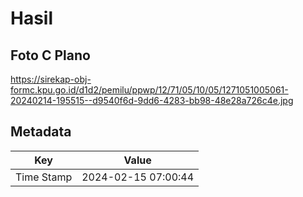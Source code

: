 # Hasil

## Foto C Plano

https://sirekap-obj-formc.kpu.go.id/d1d2/pemilu/ppwp/12/71/05/10/05/1271051005061-20240214-195515--d9540f6d-9dd6-4283-bb98-48e28a726c4e.jpg


## Metadata

| Key        | Value               |
| ---------- | ------------------- |
| Time Stamp | 2024-02-15 07:00:44 |



